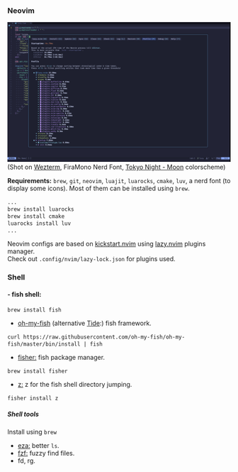 ### Neovim

![img0.jpg](./img/img1.jpg)
(Shot on [Wezterm](https://github.com/wez/wezterm), FiraMono Nerd Font, [Tokyo Night - Moon](https://github.com/folke/tokyonight.nvim) colorscheme)

**Requirements:** `brew`, `git`, `neovim`, `luajit`, `luarocks`, `cmake`, `luv`, a nerd font (to display some icons).
Most of them can be installed using `brew`.

```
...
brew install luarocks
brew install cmake
luarocks install luv
...
```

Neovim configs are based on [kickstart.nvim](https://github.com/nvim-lua/kickstart.nvim) using [lazy.nvim](https://github.com/folke/lazy.nvim) plugins manager.<br>Check out `.config/nvim/lazy-lock.json` for plugins used.

### Shell

#### - fish shell:

```
brew install fish
```

- [oh-my-fish](https://github.com/oh-my-fish/oh-my-fish) (alternative [Tide](https://github.com/IlanCosman/tide):) fish framework.

```
curl https://raw.githubusercontent.com/oh-my-fish/oh-my-fish/master/bin/install | fish
```

- [fisher:](https://github.com/jorgebucaran/fisher) fish package manager.

```
brew install fisher
```

- [z:](https://github.com/jethrokuan/z) z for the fish shell directory jumping.

```
fisher install z
```

##### Shell tools

Install using `brew`

- [eza:](https://github.com/eza-community/eza) better `ls`.
- [fzf:](https://github.com/junegunn/fzf) fuzzy find files.
- fd, rg.
